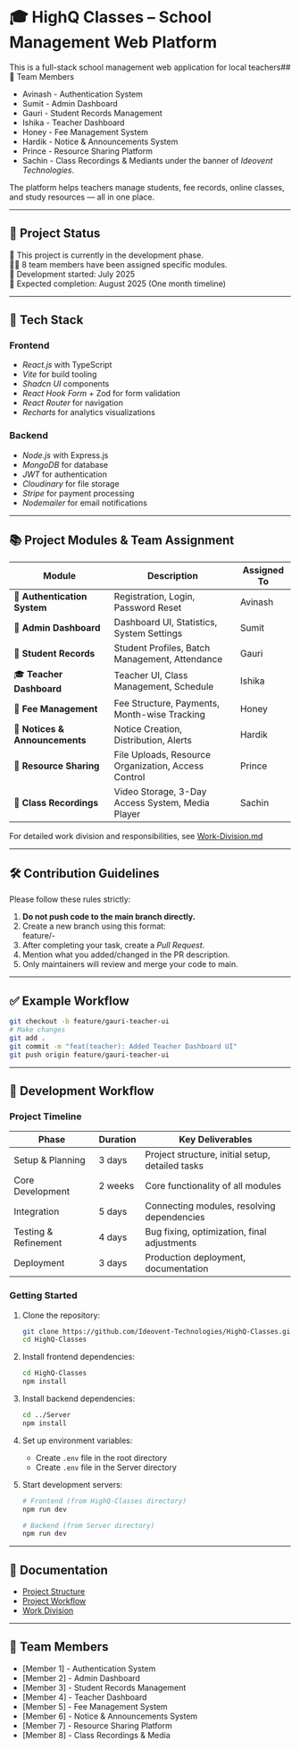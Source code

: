 # 🎓 HighQ Classes – School Management Web Platform

This is a full-stack school management web application for local teachers## 👥 Team Members

-   Avinash - Authentication System
-   Sumit - Admin Dashboard
-   Gauri - Student Records Management
-   Ishika - Teacher Dashboard
-   Honey - Fee Management System
-   Hardik - Notice & Announcements System
-   Prince - Resource Sharing Platform
-   Sachin - Class Recordings & Mediants under the banner of _Ideovent Technologies_.

The platform helps teachers manage students, fee records, online classes, and study resources — all in one place.

---

## 📌 Project Status

🚧 This project is currently in the development phase.  
👨‍💻 8 team members have been assigned specific modules.  
📆 Development started: July 2025  
🎯 Expected completion: August 2025 (One month timeline)

---

## 🚀 Tech Stack

### Frontend

-   _React.js_ with TypeScript
-   _Vite_ for build tooling
-   _Shadcn UI_ components
-   _React Hook Form_ + Zod for form validation
-   _React Router_ for navigation
-   _Recharts_ for analytics visualizations

### Backend

-   _Node.js_ with Express.js
-   _MongoDB_ for database
-   _JWT_ for authentication
-   _Cloudinary_ for file storage
-   _Stripe_ for payment processing
-   _Nodemailer_ for email notifications

---

## 📚 Project Modules & Team Assignment

| Module                         | Description                                         | Assigned To |
| ------------------------------ | --------------------------------------------------- | ----------- |
| 🔐 **Authentication System**   | Registration, Login, Password Reset                 | Avinash     |
| 👤 **Admin Dashboard**         | Dashboard UI, Statistics, System Settings           | Sumit       |
| 📅 **Student Records**         | Student Profiles, Batch Management, Attendance      | Gauri       |
| 🎓 **Teacher Dashboard**       | Teacher UI, Class Management, Schedule              | Ishika      |
| 💸 **Fee Management**          | Fee Structure, Payments, Month-wise Tracking        | Honey       |
| 📢 **Notices & Announcements** | Notice Creation, Distribution, Alerts               | Hardik      |
| 📁 **Resource Sharing**        | File Uploads, Resource Organization, Access Control | Prince      |
| 🧠 **Class Recordings**        | Video Storage, 3-Day Access System, Media Player    | Sachin      |

For detailed work division and responsibilities, see [Work-Division.md](./Work-Division.md)

---

## 🛠 Contribution Guidelines

Please follow these rules strictly:

1. **Do not push code to the main branch directly.**
2. Create a new branch using this format:  
   feature/<your-name>-<module-name>
3. After completing your task, create a _Pull Request_.
4. Mention what you added/changed in the PR description.
5. Only maintainers will review and merge your code to main.

---

## ✅ Example Workflow

```bash
git checkout -b feature/gauri-teacher-ui
# Make changes
git add .
git commit -m "feat(teacher): Added Teacher Dashboard UI"
git push origin feature/gauri-teacher-ui
```

---

## 🔄 Development Workflow

### Project Timeline

| Phase                | Duration | Key Deliverables                                 |
| -------------------- | -------- | ------------------------------------------------ |
| Setup & Planning     | 3 days   | Project structure, initial setup, detailed tasks |
| Core Development     | 2 weeks  | Core functionality of all modules                |
| Integration          | 5 days   | Connecting modules, resolving dependencies       |
| Testing & Refinement | 4 days   | Bug fixing, optimization, final adjustments      |
| Deployment           | 3 days   | Production deployment, documentation             |

### Getting Started

1. Clone the repository:

    ```bash
    git clone https://github.com/Ideovent-Technologies/HighQ-Classes.git
    cd HighQ-Classes
    ```

2. Install frontend dependencies:

    ```bash
    cd HighQ-Classes
    npm install
    ```

3. Install backend dependencies:

    ```bash
    cd ../Server
    npm install
    ```

4. Set up environment variables:

    - Create `.env` file in the root directory
    - Create `.env` file in the Server directory

5. Start development servers:

    ```bash
    # Frontend (from HighQ-Classes directory)
    npm run dev

    # Backend (from Server directory)
    npm run dev
    ```

---

## 📝 Documentation

-   [Project Structure](./project-structure.md)
-   [Project Workflow](./Project-Workflow.md)
-   [Work Division](./Work-Division.md)

---

## 👥 Team Members

-   [Member 1] - Authentication System
-   [Member 2] - Admin Dashboard
-   [Member 3] - Student Records Management
-   [Member 4] - Teacher Dashboard
-   [Member 5] - Fee Management System
-   [Member 6] - Notice & Announcements System
-   [Member 7] - Resource Sharing Platform
-   [Member 8] - Class Recordings & Media
